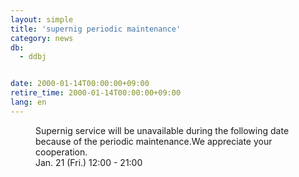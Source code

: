 ```yaml
---
layout: simple
title: 'supernig periodic maintenance'
category: news
db:
  - ddbj


date: 2000-01-14T00:00:00+09:00
retire_time: 2000-01-14T00:00:00+09:00
lang: en
---
```


<dd>Supernig service will be unavailable during the following date because of the periodic maintenance.We appreciate your cooperation.<br>
<dd>Jan. 21 (Fri.) 12:00 - 21:00</dd>
</dd>

